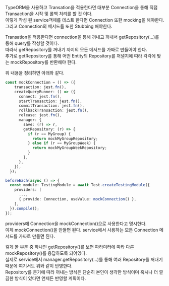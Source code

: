 TypeORM을 사용하고 Transation을 적용한다면 대부분 Connection을 통해 직접 Transaction을 시작 및 롤백 처리를 할 것 이다.  
이렇게 작성 된 service객체를 테스트 한다면 Connection 또한 mocking을 해야한다. 그리고 Connection의 메서드들 또한 Stubbing 해야한다.  

Transation을 적용한다면 connection을 통해 꺼내고 꺼내서 getRepository(...)를 통해 query를 작성할 것이다.  
따라서 getRepository를 꺼내기 까지의 모든 메서드를 가짜로 만들어야 한다.  
추가로 getRepository를 통해 어떤 Entity의 Repository를 꺼낼지에 따라 각각에 맞는 mockRepository를 반환해야 한다.  

위 내용을 정리하면 아래와 같다.  

```typescript
const mockConnection = () => ({
    transaction: jest.fn(),
    createQueryRunner: () => ({
      connect: jest.fn(),
      startTransaction: jest.fn(),
      commitTransaction: jest.fn(),
      rollbackTransaction: jest.fn(),
      release: jest.fn(),
      manager: {
        save: (r) => r,
        getRepository: (r) => {
          if (r == MyGroup) {
            return mockMyGroupRepository;
          } else if (r == MyGroupWeek) {
            return mockMyGroupWeekRepository;
          }
        },
      },
    }),
  });

beforeEach(async () => {
  const module: TestingModule = await Test.createTestingModule({
    providers: [
      ...,
      { provide: Connection, useValue: mockConnection() },
    ],
  }).compile();
});
```

providers에 Connection을 mockConnection()으로 사용한다고 명시한다.  
이제 mockConnection()을 만들면 된다. service에서 사용하는 모든 Connection 메서드를 가짜로 만들면 된다.  

깊게 볼 부분 중 하나인 getRepository()를 보면 파라미터에 따라 다른 mockRepository()를 응답하도록 되어있다.  
실제로 service에서 manager.getRepository(...)를 통해 여러 Repository를 꺼내기 때문에 여기서도 위와 같이 반영한다.  
Repository를 분기에 따라 꺼내는 방식은 단순히 본인이 생각한 방식이며 혹시나 더 깔끔한 방식이 있다면 언제든 반영할 계획이다. 
